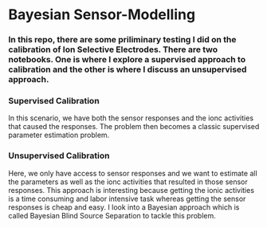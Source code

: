 # Bayesian Sensor-Modelling

### In this repo, there are some priliminary testing I did on the calibration of Ion Selective Electrodes. There are two notebooks. One is where I explore a supervised approach to calibration and the other is where I discuss an unsupervised approach. <br>

### Supervised Calibration <br>
In this scenario, we have both the sensor responses and the ionc activities that caused the responses. The problem then becomes a classic supervised parameter estimation problem. <br>
### Unsupervised Calibration<br>
Here, we only have access to sensor responses and we want to estimate all the parameters as well as the ionc activities that resulted in those sensor responses. This approach is interesting because getting the ionic activities is a time consuming and labor intensive task whereas getting the sensor responses is cheap and easy. I look into a Bayesian approach which is called Bayesian Blind Source Separation to tackle this problem.

